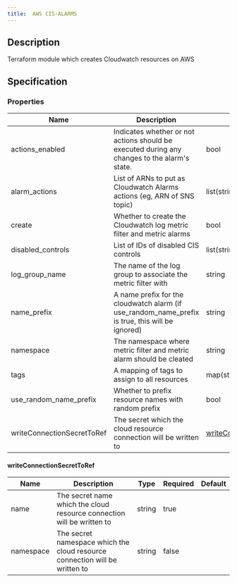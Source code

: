 ```yaml
---
title:  AWS CIS-ALARMS
---
```


## Description

Terraform module which creates Cloudwatch resources on AWS

## Specification

### Properties  
 Name | Description | Type | Required | Default 
------------|------------|------------|------------|------------
 actions_enabled | Indicates whether or not actions should be executed during any changes to the alarm's state. | bool | false |  
 alarm_actions | List of ARNs to put as Cloudwatch Alarms actions (eg, ARN of SNS topic) | list(string) | false |  
 create | Whether to create the Cloudwatch log metric filter and metric alarms | bool | false |  
 disabled_controls | List of IDs of disabled CIS controls | list(string) | false |  
 log_group_name | The name of the log group to associate the metric filter with | string | false |  
 name_prefix | A name prefix for the cloudwatch alarm (if use_random_name_prefix is true, this will be ignored) | string | false |  
 namespace | The namespace where metric filter and metric alarm should be cleated | string | false |  
 tags | A mapping of tags to assign to all resources | map(string) | false |  
 use_random_name_prefix | Whether to prefix resource names with random prefix | bool | false |  
 writeConnectionSecretToRef | The secret which the cloud resource connection will be written to | [writeConnectionSecretToRef](#writeConnectionSecretToRef) | false |  


#### writeConnectionSecretToRef

 Name | Description | Type | Required | Default 
 ------------ | ------------- | ------------- | ------------- | ------------- 
 name | The secret name which the cloud resource connection will be written to | string | true |  
 namespace | The secret namespace which the cloud resource connection will be written to | string | false |  
